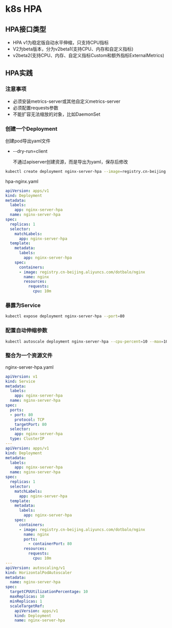 # k8s HPA

## HPA接口类型

- HPA v1为稳定版自动水平伸缩，只支持CPU指标
- V2为beta版本，分为v2beta1(支持CPU、内存和自定义指标)
- v2beta2(支持CPU、内存、自定义指标Custom和额外指标ExternalMetrics)

## HPA实践

### 注意事项

- 必须安装metrics-server或其他自定义metrics-server
- 必须配置requests参数
- 不能扩容无法缩放的对象，比如DaemonSet

### 创建一个Deployment

创建pod导出yaml文件

- --dry-run=client

  不通过apiserver创建资源，而是导出为yaml，保存后修改

```bash
kubectl create deployment nginx-server-hpa --image=registry.cn-beijing.aliyuncs.com/dotbalo/nginx --dry-run=client -o yaml
```

hpa-nginx.yaml

```yaml
apiVersion: apps/v1
kind: Deployment
metadata:
  labels:
    app: nginx-server-hpa
  name: nginx-server-hpa
spec:
  replicas: 1
  selector:
    matchLabels:
      app: nginx-server-hpa
  template:
    metadata:
      labels:
        app: nginx-server-hpa
    spec:
      containers:
      - image: registry.cn-beijing.aliyuncs.com/dotbalo/nginx
        name: nginx
        resources:
          requests:
            cpu: 10m
```

### 暴露为Service

```bash
kubectl expose deployment nginx-server-hpa --port=80
```

### 配置自动伸缩参数

```bash
kubectl autoscale deployment nginx-server-hpa --cpu-percent=10 --max=10 --min=1
```

### 整合为一个资源文件

nginx-server-hpa.yaml

```yaml
apiVersion: v1
kind: Service
metadata:
  labels:
    app: nginx-server-hpa
  name: nginx-server-hpa
spec:
  ports:
  - port: 80
    protocol: TCP
    targetPort: 80
  selector:
    app: nginx-server-hpa
  type: ClusterIP
---
apiVersion: apps/v1
kind: Deployment
metadata:
  labels:
    app: nginx-server-hpa
  name: nginx-server-hpa
spec:
  replicas: 1
  selector:
    matchLabels:
      app: nginx-server-hpa
  template:
    metadata:
      labels:
        app: nginx-server-hpa
    spec:
      containers:
      - image: registry.cn-beijing.aliyuncs.com/dotbalo/nginx
        name: nginx
        ports:
          - containerPort: 80
        resources:
          requests:
            cpu: 10m
---
apiVersion: autoscaling/v1
kind: HorizontalPodAutoscaler
metadata:
  name: nginx-server-hpa
spec:
  targetCPUUtilizationPercentage: 10
  maxReplicas: 10
  minReplicas: 1
  scaleTargetRef:
    apiVersion: apps/v1
    kind: Deployment
    name: nginx-server-hpa
```

